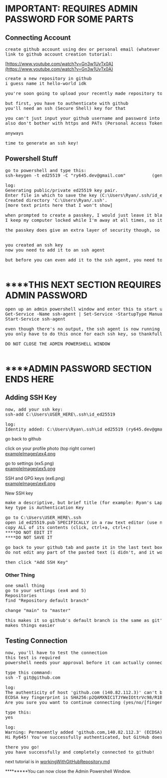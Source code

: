 # **IMPORTANT: REQUIRES ADMIN PASSWORD FOR SOME PARTS**

## Connecting Account
<pre>
create github account using dev or personal email (whatever email you put in your git config)
link to github account creation tutorial:
</pre>

[https://www.youtube.com/watch?v=Gn3w1UvTx0A](https://www.youtube.com/watch?v=Gn3w1UvTx0A)

<pre>
create a new repository in github
i guess name it hello-world idk

you're soon going to upload your recently made repository to this one in github

but first, you have to authenticate with github
you'll need an ssh (Secure Shell) key for that

you can't just input your github username and password into powershell anymore since it just doesn't let you for some reason
also don't bother with https and PATs (Personal Access Tokens), i couldn't get them to work

anyways

time to generate an ssh key!
</pre>


## Powershell Stuff
<pre>
go to powershell and type this:
ssh-keygen -t ed25519 -C "ry645.dev@gmail.com"          (generates an ssh key)

log:
Generating public/private ed25519 key pair.
Enter file in which to save the key (C:\Users\Ryan/.ssh/id_ed25519):           ((just hit enter for this part; that makes the default directory load in your user folder))
Created directory 'C:\Users\Ryan/.ssh'.
[more text prints here that I won't show]

when prompted to create a passkey, I would just leave it blank, which means no passkey
I keep my computer locked while I'm away at all times, so it shouldn't matter

the passkey does give an extra layer of security though, so it's up to you


you created an ssh key
now you need to add it to an ssh agent

but before you can even add it to the ssh agent, you need to run it first

</pre>

# ******THIS NEXT SECTION REQUIRES ADMIN PASSWORD**
<pre>
open up an admin powershell window and enter this to start up ssh agent:
Get-Service -Name ssh-agent | Set-Service -StartupType Manual
Start-Service ssh-agent

even though there's no output, the ssh agent is now running
you only have to do this once for each ssh key, so thankfully you won't need to use admin over and over again

DO NOT CLOSE THE ADMIN POWERSHELL WINDOW

</pre>

# ******ADMIN PASSWORD SECTION ENDS HERE**


## Adding SSH Key
<pre>
now, add your ssh key:
ssh-add C:\Users\USER_HERE\.ssh\id_ed25519

log:
Identity added: C:\Users\Ryan\.ssh\id_ed25519 (ry645.dev@gmail.com)
</pre>

go back to github  

click on your profile photo (top right corner)  
[exampleImages\ex4.png](exampleImages\ex4.png)  

go to settings (ex5.png)  
[exampleImages\ex5.png](exampleImages\ex5.png)  

SSH and GPG keys (ex6.png)  
[exampleImages\ex6.png](exampleImages\ex6.png)  

New SSH key  

<pre>
make a descriptive, but brief title (for example: Ryan's Laptop)
key type is Authentication Key

go to C:\Users\USER_HERE\.ssh
open id_ed25519.pub SPECIFICALLY in a raw text editor (use notepad or vscode)
copy ALL of its contents (click, ctrl+a, ctrl+c)
****DO NOT EDIT IT
****DO NOT SAVE IT

go back to your github tab and paste it in the last text box
do not edit any part of the pasted text (i didn't, and it works perfectly for me)

then click "Add SSH Key"
</pre>
### Other Thing
<pre>
one small thing
go to your settings (ex4 and 5)
Repositories
find "Repository default branch"

change "main" to "master"

this makes it so github's default branch is the same as git's default branch
makes things easier
</pre>



## Testing Connection
<pre>
now, you'll have to test the connection
this test is required
powershell needs your approval before it can actually connect to github

type this command:
ssh -T git@github.com

log:
The authenticity of host 'github.com (140.82.112.3)' can't be established.
ECDSA key fingerprint is SHA256:p2QAMXNIC1TJYWeIOttrVc98/R1BUFWu3/LiyKgUfQM.                (for security reasons, check here to make sure this ECDSA is github's: https://docs.github.com/en/authentication/keeping-your-account-and-data-secure/githubs-ssh-key-fingerprints)
Are you sure you want to continue connecting (yes/no/[fingerprint])?

type this:
yes

log:
Warning: Permanently added 'github.com,140.82.112.3' (ECDSA) to the list of known hosts.    (this warning is fine)
Hi Ry645! You've successfully authenticated, but GitHub does not provide shell access.      (it actually does provide shell access with an ssh key idk why it says that)

there you go!
you have successfully and completely connected to github!
</pre>

next tutorial is in [workingWithGitHubRepository.md](workingWithGitHubRepository.md)  

*********You can now close the Admin Powershell Window.
